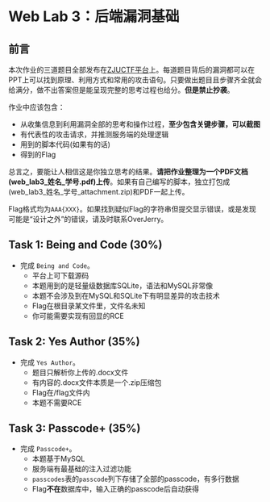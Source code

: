 # Web Lab 3：后端漏洞基础

## 前言

本次作业的三道题目全部发布在[ZJUCTF平台](https://ctf.zjusec.com/games/5/challenges)上。每道题目背后的漏洞都可以在PPT上可以找到原理、利用方式和常用的攻击语句。只要做出题目且步骤齐全就会给满分，做不出答案但是能呈现完整的思考过程也给分。**但是禁止抄袭**。

作业中应该包含：

- 从收集信息到利用漏洞全部的思考和操作过程，**至少包含关键步骤，可以截图**
- 有代表性的攻击请求，并推测服务端的处理逻辑
- 用到的脚本代码(如果有的话)
- 得到的Flag

总言之，要能让人相信这是你独立思考的结果。**请把作业整理为一个PDF文档(web_lab3_姓名_学号.pdf)上传**。如果有自己编写的脚本，独立打包成(web_lab3_姓名_学号_attachment.zip)和PDF一起上传。

Flag格式均为`AAA{XXX}`。如果找到疑似Flag的字符串但提交显示错误，或是发现可能是“设计之外”的错误，请及时联系OverJerry。

## Task 1: Being and Code (30%)

- 完成 `Being and Code`。
  - 平台上可下载源码
  - 本题用到的是轻量级数据库SQLite，语法和MySQL非常像
  - 本题不会涉及到在MySQL和SQLite下有明显差异的攻击技术
  - Flag在根目录某文件里，文件名未知
  - 你可能需要实现有回显的RCE

## Task 2: Yes Author (35%)

- 完成 `Yes Author`。
  - 题目只解析你上传的.docx文件
  - 有内容的.docx文件本质是一个.zip压缩包
  - Flag在/flag文件内
  - 本题不需要RCE

## Task 3: Passcode+ (35%)

- 完成 `Passcode+`。
  - 本题基于MySQL
  - 服务端有最基础的注入过滤功能
  - `passcodes`表的`passcode`列下存储了全部的passcode，有多行数据
  - Flag**不在**数据库中，输入正确的passcode后自动获得


